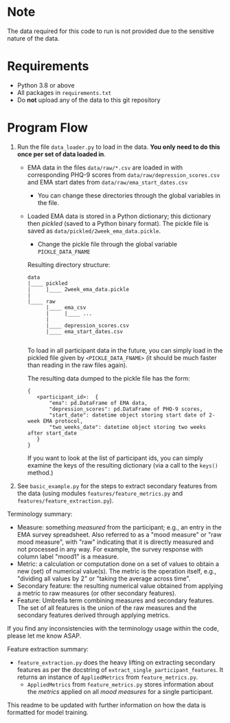 # Note
The data required for this code to run is not provided due to the sensitive nature of the data.

# Requirements

+ Python 3.8 or above
+ All packages in `requirements.txt`
+ Do **not** upload any of the data to this git repository

# Program Flow

1. Run the file `data_loader.py` to load in the data. **You only need to do this once per set of data loaded in**.
   * EMA data in the files `data/raw/*.csv` are loaded in with corresponding PHQ-9 scores from `data/raw/depression_scores.csv` and EMA start dates from `data/raw/ema_start_dates.csv`
     * You can change these directories through the global variables in the file.
   * Loaded EMA data is stored in a Python dictionary; this dictionary then _pickled_ (saved to a Python binary format). The pickle file is saved as `data/pickled/2week_ema_data.pickle`.
      * Change the pickle file through the global variable `PICKLE_DATA_FNAME`
   
      Resulting directory structure:
      ```
      data
      |____ pickled
      |     |____ 2week_ema_data.pickle
      |
      |____ raw
            |____ ema_csv
            |     |____ ...
            |
            |____ depression_scores.csv
            |____ ema_start_dates.csv
            
      ```
  
      To load in all participant data in the future, you can simply load in the pickled file given by `<PICKLE_DATA_FNAME>` (it should be much faster than reading in the raw files again). 
     
      The resulting data dumped to the pickle file has the form:
      
      ```
      {
         <participant_id>:  {
             "ema": pd.DataFrame of EMA data,
             "depression_scores": pd.DataFrame of PHQ-9 scores,
             "start_date": datetime object storing start date of 2-week EMA protocol,
             "two_weeks_date": datetime object storing two weeks after start_date 
         }
      }
      ```
     If you want to look at the list of participant ids, you can simply examine the keys of the resulting dictionary (via a call to the `keys()` method.)
2. See `basic_example.py` for the steps to extract secondary features from the data (using modules `features/feature_metrics.py` and `features/feature_extraction.py`).

Terminology summary:

+ Measure: something _measured_ from the participant; e.g., an entry in the EMA survey spreadsheet. Also referred to as a "mood measure" or "raw mood measure", with "raw" indicating that it is directly measured and not processed in any way. For example, the survey response with column label "mood1" is a measure. 
+ Metric: a calculation or computation done on a set of values to obtain a new (set) of numerical value(s). The metric is the operation itself, e.g., "dividing all values by 2" or "taking the average across time".
+ Secondary feature: the resulting numerical value obtained from applying a metric to raw measures (or other secondary features).
+ Feature: Umbrella term combining measures and secondary features. The set of all features is the union of the raw measures and the secondary features derived through applying metrics.

If you find any inconsistencies with the terminology usage within the code, please let me know ASAP.

Feature extraction summary:

+ `feature_extraction.py` does the heavy lifting on extracting secondary features as per the docstring of `extract_single_participant_features`. It returns an instance of `AppliedMetrics` from `feature_metrics.py`.
    + `AppliedMetrics` from `feature_metrics.py` stores information about the _metrics_ applied on all _mood measures_ for a single participant.

This readme to be updated with further information on how the data is formatted for model training.



